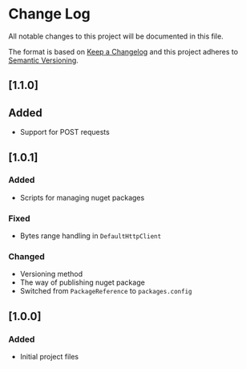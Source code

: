 # Change Log
All notable changes to this project will be documented in this file.

The format is based on [Keep a Changelog](http://keepachangelog.com/)
and this project adheres to [Semantic Versioning](http://semver.org/).

## [1.1.0]
## Added
- Support for POST requests

## [1.0.1]
### Added
- Scripts for managing nuget packages

### Fixed
- Bytes range handling in `DefaultHttpClient`

### Changed
- Versioning method
- The way of publishing nuget package
- Switched from `PackageReference` to `packages.config`

## [1.0.0]
### Added
- Initial project files
